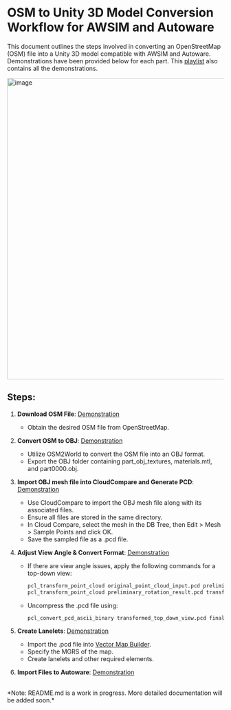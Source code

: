 # OSM to Unity 3D Model Conversion Workflow for AWSIM and Autoware

This document outlines the steps involved in converting an OpenStreetMap (OSM) file into a Unity 3D model compatible with AWSIM and Autoware. Demonstrations have been provided below for each part. This [playlist](https://youtube.com/playlist?list=PLeS09kz3NmdCWKZ0mzhWLT95PZ_UkcSlW&si=Yb3to5FhjK-JcwSk) also contains all the demonstrations.

<img src="https://github.com/zubxxr/OSM-to-Pointcloud-and-Lanelet-Conversion-Process/blob/main/assets/OSM-Mesh-Workflow.png" alt="image" style="width: 700px;">

## Steps:

1. **Download OSM File**: [Demonstration](https://youtu.be/XRM1CWqoilY?si=k4Z60OI0aAYvFbIY)
 
    - Obtain the desired OSM file from OpenStreetMap. 

2. **Convert OSM to OBJ**: [Demonstration](https://youtu.be/EcEMcxI5B8I?si=jfZtykDK3_kFkCEJ)

    - Utilize OSM2World to convert the OSM file into an OBJ format.
    - Export the OBJ folder containing part_obj_textures, materials.mtl, and part0000.obj.

3. **Import OBJ mesh file into CloudCompare and Generate PCD**: [Demonstration](https://youtu.be/x9EbpukDEtI?si=wLUtBe0_kmvFjB0e)

    - Use CloudCompare to import the OBJ mesh file along with its associated files.
    - Ensure all files are stored in the same directory.
    - In Cloud Compare, select the mesh in the DB Tree, then Edit > Mesh > Sample Points and click OK.
    - Save the sampled file as a .pcd file.

4. **Adjust View Angle & Convert Format**: [Demonstration](https://youtu.be/U-Kz_an1IyM?si=cCpnjo5GM6epVi0N)

    - If there are view angle issues, apply the following commands for a top-down view:

      ```bash
      pcl_transform_point_cloud original_point_cloud_input.pcd preliminary_rotation_result.pcd -axisangle 1,0,0,-1.5708
      pcl_transform_point_cloud preliminary_rotation_result.pcd transformed_top_down_view.pcd -axisangle 1,0,0,3.1416
      ```
    - Uncompress the .pcd file using:
      
      ```bash
      pcl_convert_pcd_ascii_binary transformed_top_down_view.pcd final_output.pcd 1
      ```

    

5. **Create Lanelets**: [Demonstration](https://youtu.be/L9ijGCOvHXw?si=YF_KEIsLrELkaID9)

    - Import the .pcd file into [Vector Map Builder](https://tools.tier4.jp/vector_map_builder_ll2/).
    - Specify the MGRS of the map.
    - Create lanelets and other required elements.

6. **Import Files to Autoware**: [Demonstration](https://youtu.be/J-14XYo3Ww4?si=exdyb04r5s6vO_Up)
   

<br> 
*Note: README.md is a work in progress. More detailed documentation will be added soon.*
